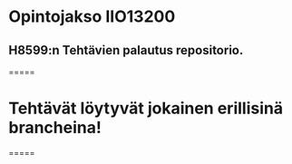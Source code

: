 Opintojakso IIO13200 
======

## H8599:n Tehtävien palautus repositorio. 
=====
# Tehtävät löytyvät jokainen erillisinä brancheina!

=====
